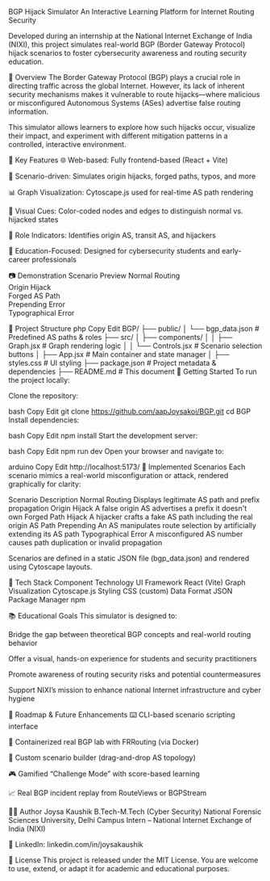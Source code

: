 BGP Hijack Simulator
An Interactive Learning Platform for Internet Routing Security

Developed during an internship at the National Internet Exchange of India (NIXI), this project simulates real-world BGP (Border Gateway Protocol) hijack scenarios to foster cybersecurity awareness and routing security education.

📘 Overview
The Border Gateway Protocol (BGP) plays a crucial role in directing traffic across the global Internet. However, its lack of inherent security mechanisms makes it vulnerable to route hijacks—where malicious or misconfigured Autonomous Systems (ASes) advertise false routing information.

This simulator allows learners to explore how such hijacks occur, visualize their impact, and experiment with different mitigation patterns in a controlled, interactive environment.

🎯 Key Features
🌐 Web-based: Fully frontend-based (React + Vite)

📡 Scenario-driven: Simulates origin hijacks, forged paths, typos, and more

📊 Graph Visualization: Cytoscape.js used for real-time AS path rendering

🎨 Visual Cues: Color-coded nodes and edges to distinguish normal vs. hijacked states

🧭 Role Indicators: Identifies origin AS, transit AS, and hijackers

🧠 Education-Focused: Designed for cybersecurity students and early-career professionals

📷 Demonstration
Scenario	Preview
Normal Routing	
Origin Hijack	
Forged AS Path	
Prepending Error	
Typographical Error	

📁 Project Structure
php
Copy
Edit
BGP/
├── public/
│   └── bgp_data.json        # Predefined AS paths & roles
├── src/
│   ├── components/
│   │   ├── Graph.jsx        # Graph rendering logic
│   │   └── Controls.jsx     # Scenario selection buttons
│   ├── App.jsx              # Main container and state manager
│   ├── styles.css           # UI styling
├── package.json             # Project metadata & dependencies
├── README.md                # This document
🚀 Getting Started
To run the project locally:

Clone the repository:

bash
Copy
Edit
git clone https://github.com/aapJoysakoi/BGP.git
cd BGP
Install dependencies:

bash
Copy
Edit
npm install
Start the development server:

bash
Copy
Edit
npm run dev
Open your browser and navigate to:

arduino
Copy
Edit
http://localhost:5173/
🧪 Implemented Scenarios
Each scenario mimics a real-world misconfiguration or attack, rendered graphically for clarity:

Scenario	Description
Normal Routing	Displays legitimate AS path and prefix propagation
Origin Hijack	A false origin AS advertises a prefix it doesn't own
Forged Path Hijack	A hijacker crafts a fake AS path including the real origin
AS Path Prepending	An AS manipulates route selection by artificially extending its AS path
Typographical Error	A misconfigured AS number causes path duplication or invalid propagation

Scenarios are defined in a static JSON file (bgp_data.json) and rendered using Cytoscape layouts.

🔧 Tech Stack
Component	Technology
UI Framework	React (Vite)
Graph Visualization	Cytoscape.js
Styling	CSS (custom)
Data Format	JSON
Package Manager	npm

📚 Educational Goals
This simulator is designed to:

Bridge the gap between theoretical BGP concepts and real-world routing behavior

Offer a visual, hands-on experience for students and security practitioners

Promote awareness of routing security risks and potential countermeasures

Support NIXI’s mission to enhance national Internet infrastructure and cyber hygiene

🚧 Roadmap & Future Enhancements
⌨️ CLI-based scenario scripting interface

🧱 Containerized real BGP lab with FRRouting (via Docker)

🧩 Custom scenario builder (drag-and-drop AS topology)

🎮 Gamified “Challenge Mode” with score-based learning

📈 Real BGP incident replay from RouteViews or BGPStream

👩‍💻 Author
Joysa Kaushik
B.Tech-M.Tech (Cyber Security)
National Forensic Sciences University, Delhi Campus
Intern – National Internet Exchange of India (NIXI)

🔗 LinkedIn: linkedin.com/in/joysakaushik

📄 License
This project is released under the MIT License.
You are welcome to use, extend, or adapt it for academic and educational purposes.